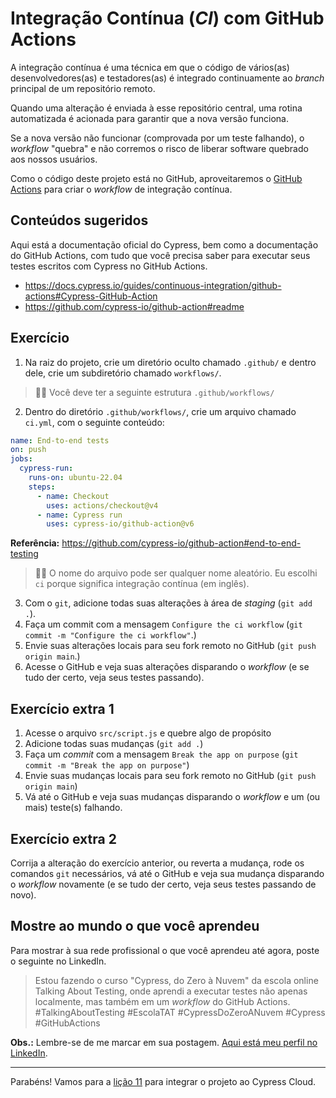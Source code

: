 # Integração Contínua (_CI_) com GitHub Actions

A integração contínua é uma técnica em que o código de vários(as) desenvolvedores(as) e testadores(as) é integrado continuamente ao _branch_ principal de um repositório remoto.

Quando uma alteração é enviada à esse repositório central, uma rotina automatizada é acionada para garantir que a nova versão funciona.

Se a nova versão não funcionar (comprovada por um teste falhando), o _workflow_ "quebra" e não corremos o risco de liberar software quebrado aos nossos usuários.

Como o código deste projeto está no GitHub, aproveitaremos o [GitHub Actions](https://github.com/features/actions) para criar o _workflow_ de integração contínua.

## Conteúdos sugeridos

Aqui está a documentação oficial do Cypress, bem como a documentação do GitHub Actions, com tudo que você precisa saber para executar seus testes escritos com Cypress no GitHub Actions.

- https://docs.cypress.io/guides/continuous-integration/github-actions#Cypress-GitHub-Action
- https://github.com/cypress-io/github-action#readme

## Exercício

1. Na raiz do projeto, crie um diretório oculto chamado `.github/` e dentro dele, crie um subdiretório chamado `workflows/`.

> 👨‍🏫 Você deve ter a seguinte estrutura `.github/workflows/`

2. Dentro do diretório `.github/workflows/`, crie um arquivo chamado `ci.yml`, com o seguinte conteúdo:

```yml
name: End-to-end tests
on: push
jobs:
  cypress-run:
    runs-on: ubuntu-22.04
    steps:
      - name: Checkout
        uses: actions/checkout@v4
      - name: Cypress run
        uses: cypress-io/github-action@v6

```

**Referência:** https://github.com/cypress-io/github-action#end-to-end-testing

> 👨‍🏫 O nome do arquivo pode ser qualquer nome aleatório. Eu escolhi `ci` porque significa integração contínua (em inglês).

3. Com o `git`, adicione todas suas alterações à área de _staging_ (`git add .`).
4. Faça um commit com a mensagem `Configure the ci workflow` (`git commit -m "Configure the ci workflow"`.)
5. Envie suas alterações locais para seu fork remoto no GitHub (`git push origin main`.)
6. Acesse o GitHub e veja suas alterações disparando o _workflow_ (e se tudo der certo, veja seus testes passando).

## Exercício extra 1

1. Acesse o arquivo `src/script.js` e quebre algo de propósito
2. Adicione todas suas mudanças (`git add .`)
3. Faça um _commit_ com a mensagem `Break the app on purpose` (`git commit -m "Break the app on purpose"`)
4. Envie suas mudanças locais para seu fork remoto no GitHub (`git push origin main`)
5. Vá até o GitHub e veja suas mudanças disparando o _workflow_ e um (ou mais) teste(s) falhando.

## Exercício extra 2

Corrija a alteração do exercício anterior, ou reverta a mudança, rode os comandos `git` necessários, vá até o GitHub e veja sua mudança disparando o _workflow_ novamente (e se tudo der certo, veja seus testes passando de novo).

## Mostre ao mundo o que você aprendeu

Para mostrar à sua rede profissional o que você aprendeu até agora, poste o seguinte no LinkedIn.

> Estou fazendo o curso "Cypress, do Zero à Nuvem" da escola online Talking About Testing, onde aprendi a executar testes não apenas localmente, mas também em um _workflow_ do GitHub Actions. #TalkingAboutTesting #EscolaTAT #CypressDoZeroANuvem #Cypress #GitHubActions

**Obs.:** Lembre-se de me marcar em sua postagem. [Aqui está meu perfil no LinkedIn](https://www.linkedin.com/in/walmyr-lima-e-silva-filho).

___

Parabéns! Vamos para a [lição 11](./11.md) para integrar o projeto ao Cypress Cloud.
